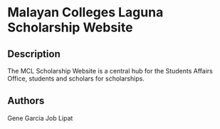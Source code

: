 # Malayan Colleges Laguna Scholarship Website
## Description

The MCL Scholarship Website is a central hub for the Students Affairs Office, students and scholars for scholarships.

## Authors 
Gene Garcia
Job Lipat

